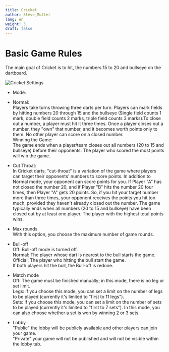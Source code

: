 ```yaml
---
title: Cricket
author: Steve_Mutter
lang: en
weight: 3
draft: false
---
```


# Basic Game Rules

The main goal of Cricket is to hit, the numbers 15 to 20 and bullseye on the dartboard.

![Cricket Settings](/game-settings/images/cricket.png)

- Mode: </br>

- Normal:</br>
Players take turns throwing three darts per turn. Players can mark fields by hitting 
numbers 20 through 15 and the bullseye (Single field counts 1 mark, double field counts 2 marks, 
triple field counts 3 marks).To close out a number, a player must hit it three times. Once a player 
closes out a number, they "own" that number, and it becomes worth points only to them. No other player can 
score on a closed number.</br>
Winning the Game:</br>
The game ends when a player/team closes out all numbers (20 to 15 and bullseye) before their opponents.
The player who scored the most points will win the game.</br>

- Cut Throat:</br>
In Cricket darts, "cut-throat" is a variation of the game where players can target their opponents' numbers to score points.
In addition to Normal mode, your opponent can score points for you. If Player "A" has not closed the number 20, and if Player "B" hits the number 20 four times, then Player "A" gets 20 points. So, if you hit your target number more than three times, your opponent receives the points you hit too much, provided they haven't already closed out the number. The game typically ends when all numbers (20 to 15 and bullseye) have been closed out by at least one player. The player with the highest total points wins.

- Max rounds </br>
With this option, you choose the maximum number of game rounds.

- Bull-off </br>
Off: Bull-off mode is turned off. </br>
Normal: The player whose dart is nearest to the bull starts the game.</br>
Official: The player who hitting the bull start the game.</br>
If both players hit the bull, the Bull-off is redone.

- Match mode </br>
Off: The game must be finished manually; in this mode, there is no leg or set limit. </br>
Legs: If you choose this mode, you can set a limit on the number of legs to be played (currently it's limited to "first to 11 legs").</br>
Sets: If you choose this mode, you can set a limit on the number of sets to be played (currently it's limited to "first to 7 sets"). In this mode, you can also choose whether a set is won by winning 2 or 3 sets.</br>

- Lobby </br>
"Public" the lobby will be publicly available and other players can join your game. </br>
"Private" your game will not be published and will not be visible within the lobby tab. </br>